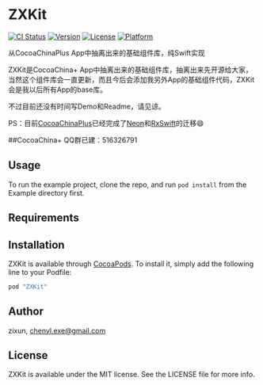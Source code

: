 # ZXKit

[![CI Status](http://img.shields.io/travis/chenyilongyellow/ZXKit.svg?style=flat)](https://travis-ci.org/chenyilongyellow/ZXKit)
[![Version](https://img.shields.io/cocoapods/v/ZXKit.svg?style=flat)](http://cocoapods.org/pods/ZXKit)
[![License](https://img.shields.io/cocoapods/l/ZXKit.svg?style=flat)](http://cocoapods.org/pods/ZXKit)
[![Platform](https://img.shields.io/cocoapods/p/ZXKit.svg?style=flat)](http://cocoapods.org/pods/ZXKit)


从CocoaChinaPlus App中抽离出来的基础组件库，纯Swift实现

ZXKit是CocoaChina+ App中抽离出来的基础组件库，抽离出来先开源给大家，当然这个组件库会一直更新，而且今后会添加我另外App的基础组件代码，ZXKit会是我以后所有App的base库。

不过目前还没有时间写Demo和Readme，请见谅。

PS：目前[CocoaChinaPlus](https://github.com/zixun/CocoaChinaPlus)已经完成了[Neon](https://github.com/mamaral/Neon)和[RxSwift](https://github.com/ReactiveX/RxSwift)的迁移😄

##CocoaChina+ QQ群已建：516326791

## Usage

To run the example project, clone the repo, and run `pod install` from the Example directory first.

## Requirements

## Installation

ZXKit is available through [CocoaPods](http://cocoapods.org). To install
it, simply add the following line to your Podfile:

```ruby
pod "ZXKit"
```

## Author

zixun, chenyl.exe@gmail.com

## License

ZXKit is available under the MIT license. See the LICENSE file for more info.
